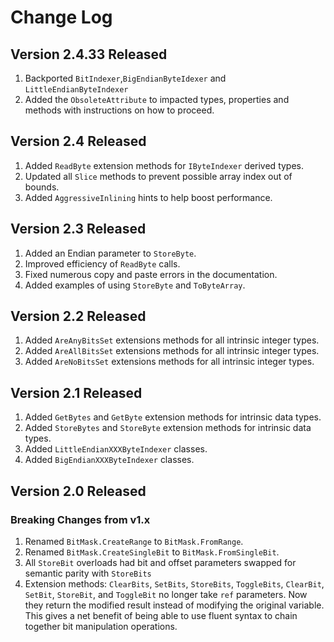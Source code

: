﻿# Change Log

## Version 2.4.33 Released

1. Backported `BitIndexer`,`BigEndianByteIdexer` and `LittleEndianByteIndexer`
2. Added the `ObsoleteAttribute` to impacted types, properties and methods with instructions on how to proceed.

## Version 2.4 Released

1. Added `ReadByte` extension methods for `IByteIndexer` derived types.
2. Updated all `Slice` methods to prevent possible array index out of bounds.
3. Added `AggressiveInlining` hints to help boost performance.

## Version 2.3 Released

1. Added an Endian parameter to `StoreByte`.
2. Improved efficiency of `ReadByte` calls.
3. Fixed numerous copy and paste errors in the documentation.
4. Added examples of using `StoreByte` and `ToByteArray`.

## Version 2.2 Released

1. Added `AreAnyBitsSet` extensions methods for all intrinsic integer types.
2. Added `AreAllBitsSet` extensions methods for all intrinsic integer types.
3. Added `AreNoBitsSet` extensions methods for all intrinsic integer types.

## Version 2.1 Released

1. Added `GetBytes` and `GetByte` extension methods for intrinsic data types.
2. Added `StoreBytes` and `StoreByte` extension methods for intrinsic data types.
3. Added `LittleEndianXXXByteIndexer` classes.
4. Added `BigEndianXXXByteIndexer` classes.

## Version 2.0 Released

### Breaking Changes from v1.x

1. Renamed `BitMask.CreateRange` to `BitMask.FromRange`.
2. Renamed `BitMask.CreateSingleBit` to `BitMask.FromSingleBit`.
3. All `StoreBit` overloads had bit and offset parameters swapped for semantic parity with `StoreBits`
4. Extension methods: `ClearBits`, `SetBits`, `StoreBits`, `ToggleBits`, `ClearBit`, `SetBit`, `StoreBit`,
   and `ToggleBit` no longer take `ref` parameters. Now they return the modified result instead of modifying
   the original variable. This gives a net benefit of being able to use fluent syntax to chain together
   bit manipulation operations.
